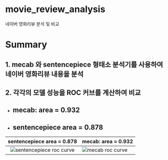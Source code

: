 # movie_review_analysis
네이버 영화리뷰 분석 및 비교 


# Summary

## 1. mecab 와 sentencepiece 형태소 분석기를 사용하여 네이버 영화리뷰 내용을 분석

## 2. 각각의 모델 성능을 ROC 커브를 계산하여 비교
- ## mecab: area = 0.932
- ## sentencepiece area = 0.878

|sentencepiece area = 0.878 |mecab: area = 0.932|
| :------: | ------ |
| ![sentencepiece roc curve](https://user-images.githubusercontent.com/77907363/150270067-43da8330-16ed-44a7-aeea-0401c05b19a6.png) | ![mecab roc curve](https://user-images.githubusercontent.com/77907363/150269986-d9e434cc-1b82-4db8-baa4-93fbbe334e18.png) |



